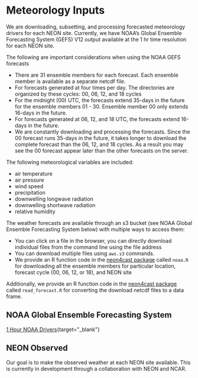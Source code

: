 # Meteorology Inputs

We are downloading, subsetting, and processing forecasted meteorology drivers for each NEON site.  Currently, we have NOAA’s Global Ensemble Forecasting System (GEFS) V12 output available at the 1 hr time resolution for each NEON site.  

The following are important considerations when using the NOAA GEFS forecasts

- There are 31 ensemble members for each forecast.  Each ensemble member is available as a separate netcdf file.  
- For forecasts generated at four times per day.  The directories are organized by these cycles: 00, 06, 12, and 18 cycles
- For the midnight (00) UTC, the forecasts extend 35-days in the future for the ensemble members 01 - 30.  Ensemble member 00 only extends 16-days in the future.
- For forecasts generated at 06, 12, and 18 UTC, the forecasts extend 16-days in the future.  
- We are constantly downloading and processing the forecasts.  Since the 00 forecast runs 35-days in the future, it takes longer to download the complete forecast than the 06, 12, and 18 cycles.  As a result you may see the 00 forecast appear later than the other forecasts on the server.

The following meteorological variables are included:   
- air temperature   
- air pressure  
- wind speed   
- precipitation   
- downwelling longwave radiation   
- downwelling shortwave radiation   
- relative humidity   

The weather forecasts are available through an s3 bucket (see NOAA Global Ensemble Forecasting System below) with multiple ways to access them:
- You can click on a file in the browser, you can directly download individual files from the command line using the file address
- You can download multiple files using `aws.s3` commands.
- We provide an R function code in the [neon4cast package](https://github.com/eco4cast/neon4cast) called `noaa.R` for downloading all the ensemble members for particular location, forecast cycle (00, 06, 12, or 18), and NEON site

Additionally, we provide an R function code in the [neon4cast package](https://github.com/eco4cast/neon4cast) called `read_forecast.R` for converting the download netcdf files to a data frame.


## NOAA Global Ensemble Forecasting System

[1 Hour NOAA Drivers](https://data.ecoforecast.org/minio/drivers/noaa/NOAAGEFS_1hr/){target="_blank"}

## NEON Observed

Our goal is to make the observed weather at each NEON site available. This is currently in development through a collaboration with NEON and NCAR.
